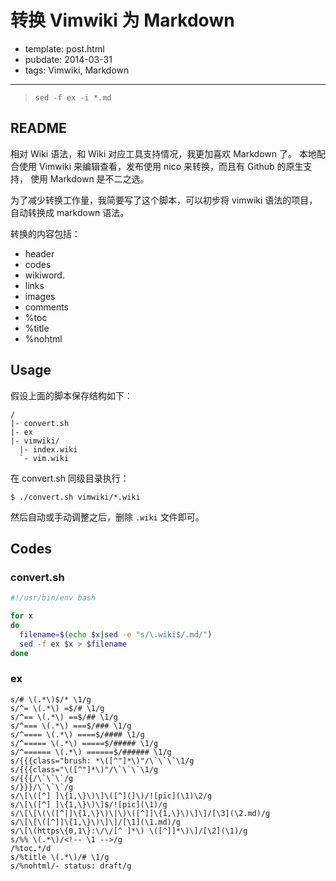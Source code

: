 
# 转换 Vimwiki 为 Markdown

- template: post.html
- pubdate: 2014-03-31
- tags: Vimwiki, Markdown

----

> `sed -f ex -i *.md`

## README

相对 Wiki 语法，和 Wiki 对应工具支持情况，我更加喜欢 Markdown 了。
本地配合使用 Vimwiki 来编辑查看，发布使用 nico 来转换，而且有 Github 的原生支持，
使用 Markdown 是不二之选。

为了减少转换工作量，我简要写了这个脚本，可以初步将 vimwiki 语法的项目，
自动转换成 markdown 语法。

<!--more-->

转换的内容包括：

* header
* codes
* wikiword.
* links
* images
* comments
* %toc
* %title
* %nohtml

## Usage

假设上面的脚本保存结构如下：

```
/
|- convert.sh
|- ex
|- vimwiki/
  |- index.wiki
  `- vim.wiki
```

在 convert.sh 同级目录执行：

```
$ ./convert.sh vimwiki/*.wiki
```

然后自动或手动调整之后，删除 `.wiki` 文件即可。


## Codes

### convert.sh

```bash
#!/usr/bin/env bash

for x
do
  filename=$(echo $x|sed -e "s/\.wiki$/.md/")
  sed -f ex $x > $filename
done
```

### ex

```
s/# \(.*\)$/* \1/g
s/^= \(.*\) =$/# \1/g
s/^== \(.*\) ==$/## \1/g
s/^=== \(.*\) ===$/### \1/g
s/^==== \(.*\) ====$/#### \1/g
s/^===== \(.*\) =====$/##### \1/g
s/^====== \(.*\) ======$/###### \1/g
s/{{{class="brush: *\([^"]*\)"/\`\`\`\1/g
s/{{{class="\([^"]*\)"/\`\`\`\1/g
s/{{{/\`\`\`/g
s/}}}/\`\`\`/g
s/\[\([^] ]\{1,\}\)\]\([^](]\)/![pic](\1)\2/g
s/\[\([^] ]\{1,\}\)\]$/![pic](\1)/g
s/\[\[\(\([^|]\{1,\}\)\|\)\([^]]\{1,\}\)\]\]/[\3](\2.md)/g
s/\[\[\([^]]\{1,\}\)\]\]/[\1](\1.md)/g
s/\[\(https\{0,1\}:\/\/[^ ]*\) \([^]]*\)\]/[\2](\1)/g
s/%% \(.*\)/<!-- \1 -->/g
/%toc.*/d
s/%title \(.*\)/# \1/g
s/%nohtml/- status: draft/g
```
